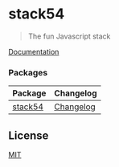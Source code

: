 # stack54

> The fun Javascript stack

[Documentation](packages/core/README.md)

### Packages

| Package                  | Changelog                               |
| ------------------------ | --------------------------------------- |
| [stack54](packages/core) | [Changelog](packages/core/CHANGELOG.md) |

## License

[MIT](https://github.com/joshamaju/stack54/blob/main/LICENSE)
